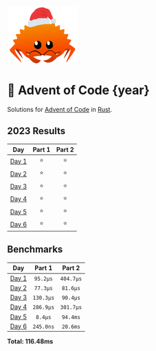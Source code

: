 <img src="./.assets/christmas_ferris.png" width="164">

# 🎄 Advent of Code {year}

Solutions for [Advent of Code](https://adventofcode.com/) in [Rust](https://www.rust-lang.org/).

<!--- advent_readme_stars table --->
## 2023 Results

| Day | Part 1 | Part 2 |
| :---: | :---: | :---: |
| [Day 1](https://adventofcode.com/2023/day/1) | ⭐ | ⭐ |
| [Day 2](https://adventofcode.com/2023/day/2) | ⭐ | ⭐ |
| [Day 3](https://adventofcode.com/2023/day/3) | ⭐ | ⭐ |
| [Day 4](https://adventofcode.com/2023/day/4) | ⭐ | ⭐ |
| [Day 5](https://adventofcode.com/2023/day/5) | ⭐ | ⭐ |
| [Day 6](https://adventofcode.com/2023/day/6) | ⭐ | ⭐ |
<!--- advent_readme_stars table --->

<!--- benchmarking table --->
## Benchmarks

| Day | Part 1 | Part 2 |
| :---: | :---: | :---:  |
| [Day 1](./src/bin/01.rs) | `95.2µs` | `404.7µs` |
| [Day 2](./src/bin/02.rs) | `77.3µs` | `81.6µs` |
| [Day 3](./src/bin/03.rs) | `130.3µs` | `90.4µs` |
| [Day 4](./src/bin/04.rs) | `286.9µs` | `301.7µs` |
| [Day 5](./src/bin/05.rs) | `8.4µs` | `94.4ms` |
| [Day 6](./src/bin/06.rs) | `245.0ns` | `20.6ms` |

**Total: 116.48ms**
<!--- benchmarking table --->
